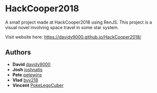 # HackCooper2018
A small project made at HackCooper2018 using RenJS. This project is a visual novel involving space travel in some star system.

Visit website here:
https://davidy9000.github.io/HackCooper2018/

## Authors
* **David** [davidy9000](https://github.com/davidy9000)
* **Josh**  [joshnatis](https://github.com/joshnatis)
* **Pete**  [petewins](https://github.com/petewins)
* **Vlad**  [bvv218](https://github.com/bvv218)
* **Vincent** [PokeLegoCuber](https://github.com/PokeLegoCuber)
